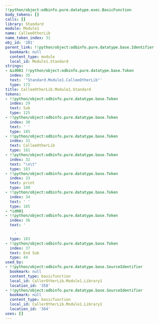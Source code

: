 ```yaml
---
!!python/object:odbinfo.pure.datatype.exec.BasicFunction
body_tokens: []
calls: []
library: Standard
module: Module1
name: CalleeOtherLib
name_token_index: 31
obj_id: '201'
parent_link: !!python/object:odbinfo.pure.datatype.base.Identifier
  bookmark: null
  content_type: module
  local_id: Module1.Standard
strings:
- &id001 !!python/object:odbinfo.pure.datatype.base.Token
  index: 35
  text: '"Standard.Module1.CalleeOtherLib"'
  type: 172
title: CalleeOtherLib.Module1.Standard
tokens:
- !!python/object:odbinfo.pure.datatype.base.Token
  index: 29
  text: Sub
  type: 125
- !!python/object:odbinfo.pure.datatype.base.Token
  index: 30
  text: ' '
  type: 185
- !!python/object:odbinfo.pure.datatype.base.Token
  index: 31
  text: CalleeOtherLib
  type: 181
- !!python/object:odbinfo.pure.datatype.base.Token
  index: 32
  text: "\n\t"
  type: 183
- !!python/object:odbinfo.pure.datatype.base.Token
  index: 33
  text: print
  type: 100
- !!python/object:odbinfo.pure.datatype.base.Token
  index: 34
  text: ' '
  type: 185
- *id001
- !!python/object:odbinfo.pure.datatype.base.Token
  index: 36
  text: '

    '
  type: 183
- !!python/object:odbinfo.pure.datatype.base.Token
  index: 37
  text: End Sub
  type: 44
used_by:
- !!python/object:odbinfo.pure.datatype.base.SourceIdentifier
  bookmark: null
  content_type: basicfunction
  local_id: CallerOtherLib.Module1.Library1
  location_id: '358'
- !!python/object:odbinfo.pure.datatype.base.SourceIdentifier
  bookmark: null
  content_type: basicfunction
  local_id: CallerOtherLib.Module1.Library1
  location_id: '364'
uses: []
---
```

